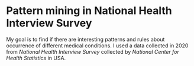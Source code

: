 # Pattern mining in National Health Interview Survey
My goal is to find if there are interesting patterns and rules about occurrence of different medical conditions.
I used a data collected in 2020 from *National Health Interview Survey* collected by *National Center for Health Statistics* in USA.
